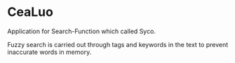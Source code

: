 # CeaLuo
Application for Search-Function which called Syco.

Fuzzy search is carried out through tags and keywords in the text to prevent inaccurate words in memory.

